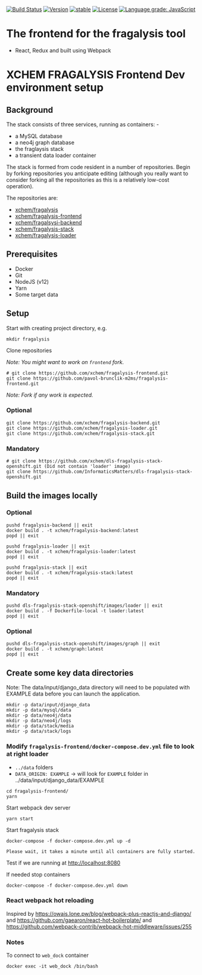 [![Build Status](https://travis-ci.org/xchem/fragalysis-frontend.svg?branch=master)](https://travis-ci.org/xchem/fragalysis-frontend)
[![Version](http://img.shields.io/badge/version-0.1.0-blue.svg?style=flat)](https://github.com/xchem/fragalysis-frontend)
[![stable](http://badges.github.io/stability-badges/dist/stable.svg)](http://github.com/badges/stability-badges)
[![License](http://img.shields.io/badge/license-MIT-blue.svg?style=flat)](https://github.com/xchem/fragalysis-frontend/blob/master/LICENSE)
[![Language grade: JavaScript](https://img.shields.io/lgtm/grade/javascript/g/xchem/fragalysis-frontend.svg?logo=lgtm&logoWidth=18)](https://lgtm.com/projects/g/xchem/fragalysis-frontend/context:javascript)


# The frontend for the fragalysis tool
- React, Redux and built using Webpack

# XCHEM FRAGALYSIS Frontend Dev environment setup

## Background
The stack consists of three services, running as containers: -
-   a MySQL database
-   a neo4j graph database
-   the fraglaysis stack
-   a transient data loader container

The stack is formed from code resident in a number of repositories.
Begin by forking repositories you anticipate editing (although you really want
to consider forking all the repositories as this is a relatively low-cost
operation).

The repositories are:

-   [xchem/fragalysis](https://github.com/xchem/fragalysis)
-   [xchem/fragalysis-frontend](https://github.com/xchem/fragalysis-frontend)
-   [xchem/fragalsysi-backend](https://github.com/xchem/fragalysis-backend)
-   [xchem/fragalysis-stack](https://github.com/xchem/fragalysis-stack)
-   [xchem/fragalysis-loader](https://github.com/xchem/fragalysis-loader)

## Prerequisites
-   Docker
-   Git
-   NodeJS (v12)
-   Yarn
-   Some target data

## Setup

Start with creating project directory, e.g.
```
mkdir fragalysis
```

Clone repositories

*Note: You might want to work on `frontend` fork.*

```
# git clone https://github.com/xchem/fragalysis-frontend.git
git clone https://github.com/pavol-brunclik-m2ms/fragalysis-frontend.git
```
*Note: Fork if any work is expected.*
### Optional
```
git clone https://github.com/xchem/fragalysis-backend.git
git clone https://github.com/xchem/fragalysis-loader.git
git clone https://github.com/xchem/fragalysis-stack.git
```
### Mandatory
```
# git clone https://github.com/xchem/dls-fragalysis-stack-openshift.git (Did not contain 'loader' image)
git clone https://github.com/InformaticsMatters/dls-fragalysis-stack-openshift.git
```

## Build the images locally

### Optional
```
pushd fragalysis-backend || exit
docker build . -t xchem/fragalysis-backend:latest
popd || exit

pushd fragalysis-loader || exit
docker build . -t xchem/fragalysis-loader:latest
popd || exit

pushd fragalysis-stack || exit
docker build . -t xchem/fragalysis-stack:latest
popd || exit
```

### Mandatory
```
pushd dls-fragalysis-stack-openshift/images/loader || exit
docker build . -f Dockerfile-local -t loader:latest
popd || exit
```
### Optional
```
pushd dls-fragalysis-stack-openshift/images/graph || exit
docker build . -t xchem/graph:latest
popd || exit
```
## Create some key data directories
Note: The data/input/django_data directory will need to be populated with EXAMPLE data before you can launch the application.
```
mkdir -p data/input/django_data
mkdir -p data/mysql/data
mkdir -p data/neo4j/data
mkdir -p data/neo4j/logs
mkdir -p data/stack/media
mkdir -p data/stack/logs
```

### Modify `fragalysis-frontend/docker-compose.dev.yml` file to look at right loader
- `../data` folders
-  `DATA_ORIGIN: EXAMPLE` -> will look for `EXAMPLE` folder in ../data/input/django_data/EXAMPLE

```
cd fragalysis-frontend/
yarn
```

Start webpack dev server
```
yarn start
```

Start fragalysis stack
```
docker-compose -f docker-compose.dev.yml up -d
```
`Please wait, it takes a minute until all containers are fully started.`

Test if we are running at [http://localhost:8080](http://localhost:8080)

If needed stop containers
```
docker-compose -f docker-compose.dev.yml down
```

### React webpack hot reloading
Inspired by https://owais.lone.pw/blog/webpack-plus-reactjs-and-django/ and https://github.com/gaearon/react-hot-boilerplate/ and https://github.com/webpack-contrib/webpack-hot-middleware/issues/255


### Notes
To connect to `web_dock` container
```
docker exec -it web_dock /bin/bash
```
